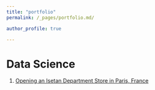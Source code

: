 ```yaml
---
title: "portfolio"
permalink: /_pages/portfolio.md/

author_profile: true

---
```


# Data Science

1. [Opening an Isetan Department Store in Paris, France](https://dpygman.github.io/isetan/ "Opening an Isetan Department Store in Paris, France")

